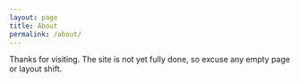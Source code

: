 ```yaml
---
layout: page
title: About
permalink: /about/
---
```


Thanks for visiting. The site is not yet fully done, so excuse any empty page or layout shift.

